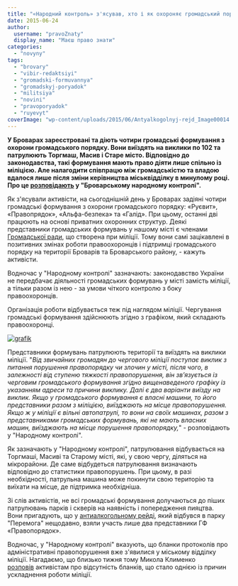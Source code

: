 ```yaml
---
title: "«Народний контроль» з'ясував, хто і як охороняє громадський порядок у Броварах"
date: 2015-06-24
author: 
  username: "pravoZnaty"
  display_name: "Маєш право знати"
categories: 
  - "novyny"
tags: 
  - "brovary"
  - "vibir-redaktsiyi"
  - "gromadski-formuvannya"
  - "gromadskyj-poryadok"
  - "militsiya"
  - "novini"
  - "pravoporyadok"
  - "ruyevyt"
coverImage: "wp-content/uploads/2015/06/Antyalkogolnyj-rejd_Image00014.jpg"
---
```


**У Броварах зареєстровані та діють чотири громадські формування з охорони громадського порядку. Вони виїздять на виклики по 102 та патрулюють Торгмаш, Масив і Старе місто. Відповідно до законодавства, такі формування мають право діяти лише спільно із міліцією. Але налагодити співпрацю між громадськістю та владою вдалося лише після зміни керівництва міськвідділку в минулому році. Про це [розповідають](http://nk.mybrovary.com/brovarski-gromadski-formuvannya-po-ohoroni-pravoporyadku/) у "Броварському народному контролі".**

Як з'ясували активісти, на сьогоднішній день у Броварах задіяні чотири громадські формування з охорони громадського порядку: «Руєвит», «Правопрядок», «Альфа-безпека» та «Галід». При цьому, останні дві працюють на основі приватних охоронних структур. Деякі представники громадських формувань у нашому місті є членами [Громадської ради](https://mpz.brovary.org/gromadsku-radu-pri-brovarskiy-militsiyi-ocholiv-zhurnalist-andriy-kachor/), що створена при міліції. Тому вони самі зацікавлені в позитивних змінах роботи правоохоронців і підтримці громадського порядку на території Броварів та Броварського району, - кажуть активісти.

Водночас у "Народному контролі" зазначають: законодавство України не передбачає діяльності громадських формувань у місті замість міліції, а тільки разом із нею - за умови чіткого контролю з боку правоохоронців.

Організація роботи відбувається теж під наглядом міліції. Чергування громадські формування здійснюють згідно з графіком, який складають правоохоронці.

[![grafik](https://mpz.brovary.org/wp-content/uploads/2015/06/grafik.jpg)](https://mpz.brovary.org/wp-content/uploads/2015/06/grafik.jpg)

Представники формувань патрулюють території та виїздять на виклики міліції. "_Від звичайних громадян до чергового міліції поступає виклик з питання порушення правопорядку чи злочин у місті, після чого, в залежності від ступеню тяжкості правопорушення, він зв’язується із черговим громадського формування згідно вищенаведеного графіку із указанням адреси та причини виклику. Далі є два варіанти виїзду на виклик. Якщо у громадського формування є власні машини, то його представники разом з міліцією, виїзджають на місце правопорушення. Якщо ж у міліції є вільні автопатрулі, то вони на своїх машинах, разом з представниками громадських формувань, які не мають власних машин, виїзджають на місце порушення правопорядку,_" - розповідають у "Народному контролі".

Як зазначають у "Народному контролі", патрулювання відбувається на Торгмаші, Масиві та Старому місті, які, у свою чергу, діляться на мікрорайони. Де саме відбудеться патрулювання визначають відповідно до статистики правопорушень. При цьому, в разі необхідності, патрульна машина може покинути свою територію та виїхати на місце, де підтримка необхідніша.

Зі слів активістів, не всі громадські формування долучаються до піших патрулювань парків і скверів на наявність і попередження пияцтва. Вони пригадують, що у [антиалкогольному рейді](https://mpz.brovary.org/u-parku-peremoga-vidbuvsya-antyalkogolnyj-rejd/), який відбувся в парку "Перемога" нещодавно, взяли участь лише два представники ГФ «Правопорядок».

Водночас, у "Народному контролі" вказують, що бланки протоколів про адміністративні правопорушення вже з'явилися у міському відділку міліції. Нагадаємо, що близько тижня тому Микола Клименко [розповів](https://mpz.brovary.org/u-militsiyi-poyasnyly-chomu-ne-vyrishuyetsya-problema-rozpyttya-alkogolyu-ta-kurinnya-v-gromadskyh-mistsyah/) активістам про відсутність бланків, що стало однією із причин ускладнення роботи міліції.
